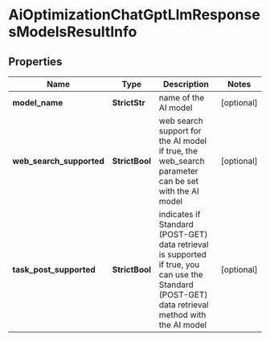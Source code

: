 # AiOptimizationChatGptLlmResponsesModelsResultInfo


## Properties

| Name | Type | Description | Notes |
|------------ | ------------- | ------------- | -------------|
**model_name** | **StrictStr** | name of the AI model |[optional]|
**web_search_supported** | **StrictBool** | web search support for the AI model<br>if true, the web_search parameter can be set with the AI model |[optional]|
**task_post_supported** | **StrictBool** | indicates if Standard (POST-GET) data retrieval is supported<br>if true, you can use the Standard (POST-GET) data retrieval method with the AI model |[optional]|